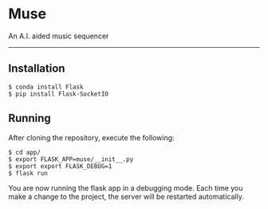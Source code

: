 # Muse
An A.I. aided music sequencer

-----

## Installation
```
$ conda install Flask
$ pip install Flask-SocketIO
```

## Running
After cloning the repository, execute the following:
```
$ cd app/
$ export FLASK_APP=muse/__init__.py
$ export export FLASK_DEBUG=1
$ flask run
```
You are now running the flask app in a debugging mode. Each time you make a change to the project, the server will be restarted automatically. 



